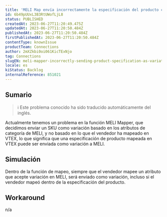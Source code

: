 ```yaml
---
title: 'MELI Map envía incorrectamente la especificación del producto como variación'
id: 6b49pUUxL3B3RtUWofLjL8
status: PUBLISHED
createdAt: 2023-06-27T11:20:49.475Z
updatedAt: 2023-06-27T11:20:50.484Z
publishedAt: 2023-06-27T11:20:50.484Z
firstPublishedAt: 2023-06-27T11:20:50.484Z
contentType: knownIssue
productTeam: Connections
author: 2mXZkbi0oi061KicTExNjo
tag: Connections
slugEN: meli-mapper-incorrectly-sending-product-specification-as-variation
locale: es
kiStatus: Backlog
internalReference: 851021
---
```


## Sumario

>ℹ️ Este problema conocido ha sido traducido automáticamente del inglés.



Actualmente tenemos un problema en la función MELI Mapper, que decidimos enviar un SKU como variación basado en los atributos de categoría de MELI, y no basado en lo que el vendedor ha mapeado en VTEX, lo que significa que una especificación de producto mapeada en VTEX puede ser enviada como variación a MELI.



## Simulación



Dentro de la función de mapeo, siempre que el vendedor mapee un atributo que acepte variación en MELI, será enviado como variación, incluso si el vendedor mapeó dentro de la especificación del producto.



## Workaround


n/a




